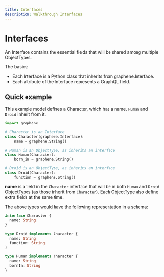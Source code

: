 ```yaml
---
title: Interfaces
description: Walkthrough Interfaces
---
```


# Interfaces

An Interface contains the essential fields that will be shared among multiple ObjectTypes.

The basics:
- Each Interface is a Python class that inherits from graphene.Interface.
- Each attribute of the Interface represents a GraphQL field.

## Quick example

This example model defines a Character, which has a name. `Human` and `Droid` inherit from it.

```python
import graphene

# Character is an Interface
class Character(graphene.Interface):
    name = graphene.String()

# Human is an ObjectType, as inherits an interface
class Human(Character):
    born_in = graphene.String()

# Droid is an ObjectType, as inherits an interface
class Droid(Character):
    function = graphene.String()

```

**name** is a field in the `Character` interface that will be in both `Human` and `Droid` ObjectTypes (as those inherit from `Character`). Each ObjectType also define extra fields at the same time.

The above types would have the following representation in a schema:

```graphql
interface Character {
  name: String
}

type Droid implements Character {
  name: String
  function: String
}

type Human implements Character {
  name: String
  bornIn: String
}
```
